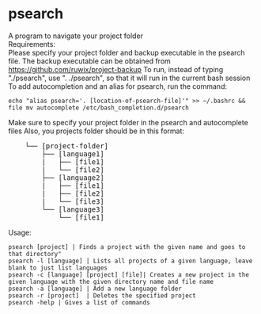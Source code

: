 # psearch
A program to navigate your project folder <br />
Requirements: <br />
  Please specify your project folder and backup executable in the psearch file. The backup executable can be obtained from https://github.com/ruwix/project-backup
  To run, instead of typing "./psearch", use ". ./psearch", so that it will run in the current bash session <br />
  To add autocompletion and an alias for psearch, run the command:
  ```
  echo "alias psearch='. [location-of-psearch-file]'" >> ~/.bashrc && file mv autocomplete /etc/bash_completion.d/psearch
  ```
  Make sure to specify your project folder in the psearch and autocomplete files
  Also, you projects folder should be in this format: <br />
  <pre>
    └── [project-folder]
        ├── [language1]
        |   ├── [file1]
        |   └── [file2]
        ├── [language2]
        |   ├── [file1]
        |   ├── [file2]
        |   └── [file3]
        └── [language3]  
            └── [file1]</pre>
  
Usage: <br />
  ```
  psearch [project] | Finds a project with the given name and goes to that directory"
  psearch -l [language] | Lists all projects of a given language, leave blank to just list languages
  psearch -c [language] [project] [file]| Creates a new project in the given language with the given directory name and file name
  psearch -a [language] | Add a new language folder
  psearch -r [project]  | Deletes the specified project
  psearch -help | Gives a list of commands
  ```
